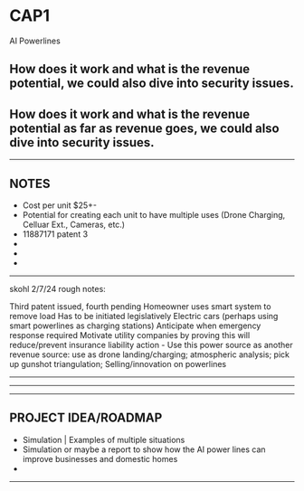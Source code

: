 # CAP1
AI Powerlines
## How does it work and what is the revenue potential, we could also dive into security issues.
## How does it work and what is the revenue potential as far as revenue goes, we could also dive into security issues.
----------------
NOTES
----------------
- Cost per unit $25+-
- Potential for creating each unit to have multiple uses (Drone Charging, Celluar Ext., Cameras, etc.)
- 11887171 patent 3
- 
-
-

_______
skohl 2/7/24 rough notes:

  Third patent issued, fourth pending 
  Homeowner uses smart system to remove load 
  Has to be initiated legislatively 
  Electric cars (perhaps using smart powerlines as charging stations)
  Anticipate when emergency response required 
  Motivate utility companies by proving this will reduce/prevent insurance liability action 
    -	Use this power source as another revenue source: use as drone landing/charging; atmospheric analysis; pick up gunshot triangulation; 
  Selling/innovation on powerlines 
__________

----------------


----------------
PROJECT IDEA/ROADMAP
----------------
- Simulation | Examples of multiple situations
- Simulation or maybe a report to show how the AI power lines can improve businesses and domestic homes
-

----------------
